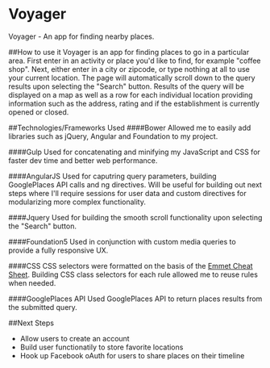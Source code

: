 # Voyager
Voyager - An app for finding nearby places.

##How to use it
Voyager is an app for finding places to go in a particular area. First enter in an activity or place you'd like to find, for example "coffee shop". Next, either enter in a city or zipcode, or type nothing at all to use your current location. The page will automatically scroll down to the query results upon selecting the "Search" button. Results of the query will be displayed on a map as well as a row for each individual location providing information such as the address, rating and if the establishment is currently opened or closed.

##Technologies/Frameworks Used
####Bower
Allowed me to easily add libraries such as jQuery, Angular and Foundation to my project.

####Gulp
Used for concatenating and minifying my JavaScript and CSS for faster dev time and better web performance.

####AngularJS
Used for caputring query parameters, building GooglePlaces API calls and ng directives. Will be useful for building out next steps where I'll require sessions for user data and custom directives for modularizing more complex functionality.

####Jquery
Used for building the smooth scroll functionality upon selecting the "Search" button.

####Foundation5
Used in conjunction with custom media queries to provide a fully responsive UX.

####CSS
CSS selectors were formatted on the basis of the [Emmet Cheat Sheet](http://docs.emmet.io/cheat-sheet/). Building CSS class selectors for each rule allowed me to reuse rules when needed.

####GooglePlaces API
Used GooglePlaces API to return places results from the submitted query.

##Next Steps
* Allow users to create an account
* Build user functionatily to store favorite locations
* Hook up Facebook oAuth for users to share places on their timeline


